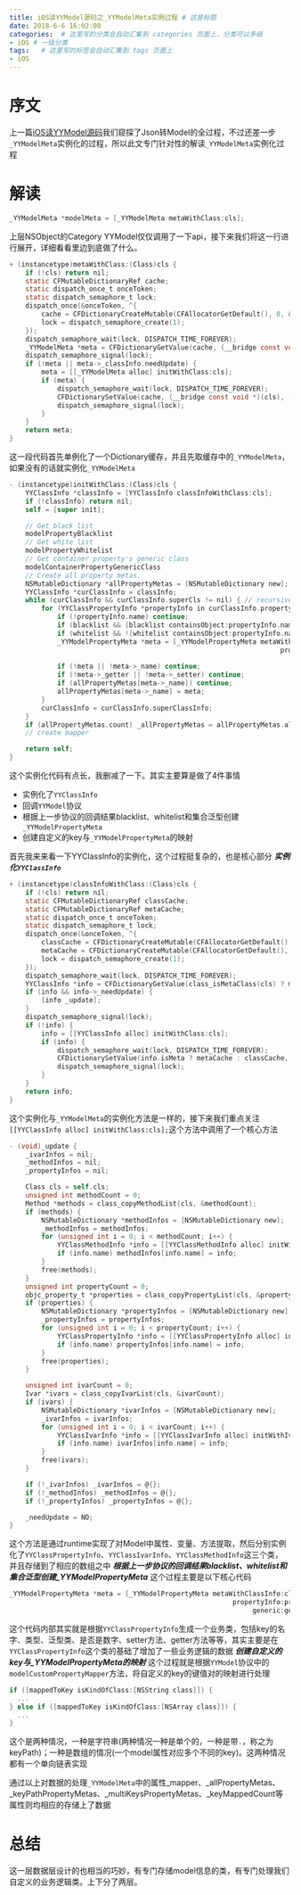 ```yaml
---
title: iOS读YYModel源码之_YYModelMeta实例过程 # 这是标题
date: 2018-6-6 16:02:00
categories:  # 这里写的分类会自动汇集到 categories 页面上，分类可以多级
- iOS # 一级分类
tags:   # 这里写的标签会自动汇集到 tags 页面上
- iOS
---
```

# 序文
上一篇[iOS读YYModel源码](http://flyoceanfish.top/2018/06/05/iOS%E8%AF%BBYYModel%E6%BA%90%E7%A0%81/)我们窥探了Json转Model的全过程，不过还差一步`_YYModelMeta`实例化的过程，所以此文专门针对性的解读`_YYModelMeta`实例化过程
# 解读

```Objective-C
_YYModelMeta *modelMeta = [_YYModelMeta metaWithClass:cls];
```

上层NSObject的Category YYModel仅仅调用了一下api，接下来我们将这一行进行展开，详细看看里边到底做了什么。
```Objective-C
+ (instancetype)metaWithClass:(Class)cls {
    if (!cls) return nil;
    static CFMutableDictionaryRef cache;
    static dispatch_once_t onceToken;
    static dispatch_semaphore_t lock;
    dispatch_once(&onceToken, ^{
        cache = CFDictionaryCreateMutable(CFAllocatorGetDefault(), 0, &kCFTypeDictionaryKeyCallBacks, &kCFTypeDictionaryValueCallBacks);
        lock = dispatch_semaphore_create(1);
    });
    dispatch_semaphore_wait(lock, DISPATCH_TIME_FOREVER);
    _YYModelMeta *meta = CFDictionaryGetValue(cache, (__bridge const void *)(cls));
    dispatch_semaphore_signal(lock);
    if (!meta || meta->_classInfo.needUpdate) {
        meta = [[_YYModelMeta alloc] initWithClass:cls];
        if (meta) {
            dispatch_semaphore_wait(lock, DISPATCH_TIME_FOREVER);
            CFDictionarySetValue(cache, (__bridge const void *)(cls), (__bridge const void *)(meta));
            dispatch_semaphore_signal(lock);
        }
    }
    return meta;
}
```
这一段代码首先单例化了一个Dictionary缓存，并且先取缓存中的`_YYModelMeta`，如果没有的话就实例化`_YYModelMeta`
```Objective-C
- (instancetype)initWithClass:(Class)cls {
    YYClassInfo *classInfo = [YYClassInfo classInfoWithClass:cls];
    if (!classInfo) return nil;
    self = [super init];

    // Get black list
    modelPropertyBlacklist
    // Get white list
    modelPropertyWhitelist
    // Get container property's generic class
    modelContainerPropertyGenericClass
    // Create all property metas.
    NSMutableDictionary *allPropertyMetas = [NSMutableDictionary new];
    YYClassInfo *curClassInfo = classInfo;
    while (curClassInfo && curClassInfo.superCls != nil) { // recursive parse super class, but ignore root class (NSObject/NSProxy)
        for (YYClassPropertyInfo *propertyInfo in curClassInfo.propertyInfos.allValues) {
            if (!propertyInfo.name) continue;
            if (blacklist && [blacklist containsObject:propertyInfo.name]) continue;
            if (whitelist && ![whitelist containsObject:propertyInfo.name]) continue;
            _YYModelPropertyMeta *meta = [_YYModelPropertyMeta metaWithClassInfo:classInfo
                                                                    propertyInfo:propertyInfo
                                                                         generic:genericMapper[propertyInfo.name]];
            if (!meta || !meta->_name) continue;
            if (!meta->_getter || !meta->_setter) continue;
            if (allPropertyMetas[meta->_name]) continue;
            allPropertyMetas[meta->_name] = meta;
        }
        curClassInfo = curClassInfo.superClassInfo;
    }
    if (allPropertyMetas.count) _allPropertyMetas = allPropertyMetas.allValues.copy;
    // create mapper

    return self;
}
```
这个实例化代码有点长，我删减了一下。其实主要算是做了4件事情
* 实例化了`YYClassInfo`
* 回调`YYModel`协议
* 根据上一步协议的回调结果blacklist、whitelist和集合泛型创建`_YYModelPropertyMeta`
* 创建自定义的key与`_YYModelPropertyMeta`的映射

首先我来来看一下YYClassInfo的实例化，这个过程挺复杂的，也是核心部分
***实例化`YYClassInfo`***
```Objective-C
+ (instancetype)classInfoWithClass:(Class)cls {
    if (!cls) return nil;
    static CFMutableDictionaryRef classCache;
    static CFMutableDictionaryRef metaCache;
    static dispatch_once_t onceToken;
    static dispatch_semaphore_t lock;
    dispatch_once(&onceToken, ^{
        classCache = CFDictionaryCreateMutable(CFAllocatorGetDefault(), 0, &kCFTypeDictionaryKeyCallBacks, &kCFTypeDictionaryValueCallBacks);
        metaCache = CFDictionaryCreateMutable(CFAllocatorGetDefault(), 0, &kCFTypeDictionaryKeyCallBacks, &kCFTypeDictionaryValueCallBacks);
        lock = dispatch_semaphore_create(1);
    });
    dispatch_semaphore_wait(lock, DISPATCH_TIME_FOREVER);
    YYClassInfo *info = CFDictionaryGetValue(class_isMetaClass(cls) ? metaCache : classCache, (__bridge const void *)(cls));
    if (info && info->_needUpdate) {
        [info _update];
    }
    dispatch_semaphore_signal(lock);
    if (!info) {
        info = [[YYClassInfo alloc] initWithClass:cls];
        if (info) {
            dispatch_semaphore_wait(lock, DISPATCH_TIME_FOREVER);
            CFDictionarySetValue(info.isMeta ? metaCache : classCache, (__bridge const void *)(cls), (__bridge const void *)(info));
            dispatch_semaphore_signal(lock);
        }
    }
    return info;
}
```
这个实例化与`_YYModelMeta`的实例化方法是一样的，接下来我们重点关注`[[YYClassInfo alloc] initWithClass:cls];`这个方法中调用了一个核心方法
```Objective-C
- (void)_update {
    _ivarInfos = nil;
    _methodInfos = nil;
    _propertyInfos = nil;

    Class cls = self.cls;
    unsigned int methodCount = 0;
    Method *methods = class_copyMethodList(cls, &methodCount);
    if (methods) {
        NSMutableDictionary *methodInfos = [NSMutableDictionary new];
        _methodInfos = methodInfos;
        for (unsigned int i = 0; i < methodCount; i++) {
            YYClassMethodInfo *info = [[YYClassMethodInfo alloc] initWithMethod:methods[i]];
            if (info.name) methodInfos[info.name] = info;
        }
        free(methods);
    }
    unsigned int propertyCount = 0;
    objc_property_t *properties = class_copyPropertyList(cls, &propertyCount);
    if (properties) {
        NSMutableDictionary *propertyInfos = [NSMutableDictionary new];
        _propertyInfos = propertyInfos;
        for (unsigned int i = 0; i < propertyCount; i++) {
            YYClassPropertyInfo *info = [[YYClassPropertyInfo alloc] initWithProperty:properties[i]];
            if (info.name) propertyInfos[info.name] = info;
        }
        free(properties);
    }

    unsigned int ivarCount = 0;
    Ivar *ivars = class_copyIvarList(cls, &ivarCount);
    if (ivars) {
        NSMutableDictionary *ivarInfos = [NSMutableDictionary new];
        _ivarInfos = ivarInfos;
        for (unsigned int i = 0; i < ivarCount; i++) {
            YYClassIvarInfo *info = [[YYClassIvarInfo alloc] initWithIvar:ivars[i]];
            if (info.name) ivarInfos[info.name] = info;
        }
        free(ivars);
    }

    if (!_ivarInfos) _ivarInfos = @{};
    if (!_methodInfos) _methodInfos = @{};
    if (!_propertyInfos) _propertyInfos = @{};

    _needUpdate = NO;
}
```
这个方法是通过runtime实现了对Model中属性、变量、方法提取，然后分别实例化了`YYClassPropertyInfo`、`YYClassIvarInfo`、`YYClassMethodInfo`这三个类，并且存储到了相应的数组之中
***根据上一步协议的回调结果blacklist、whitelist和集合泛型创建_YYModelPropertyMeta***
这个过程主要是以下核心代码
```Objective-C
_YYModelPropertyMeta *meta = [_YYModelPropertyMeta metaWithClassInfo:classInfo
                                                        propertyInfo:propertyInfo
                                                             generic:genericMapper[propertyInfo.name]];
```
这个代码内部其实就是根据`YYClassPropertyInfo`生成一个业务类，包括key的名字、类型、泛型类、是否是数字、setter方法、getter方法等等，其实主要是在`YYClassPropertyInfo`这个类的基础了增加了一些业务逻辑的数据
***创建自定义的key与_YYModelPropertyMeta的映射***
这个过程就是根据`YYModel`协议中的`modelCustomPropertyMapper`方法，将自定义的key的键值对的映射进行处理
```Objective-C
if ([mappedToKey isKindOfClass:[NSString class]]) {
  ...
} else if ([mappedToKey isKindOfClass:[NSArray class]]) {
  ...           
}
```
这个是两种情况，一种是字符串(两种情况一种是单个的，一种是带`.`，称之为keyPath)；一种是数组的情况(一个model属性对应多个不同的key)。这两种情况都有一个单向链表实现

通过以上对数据的处理`_YYModelMeta`中的属性_mapper、_allPropertyMetas、_keyPathPropertyMetas、_multiKeysPropertyMetas、_keyMappedCount等属性则均相应的存储上了数据
# 总结
这一层数据层设计的也相当的巧妙，有专门存储model信息的类，有专门处理我们自定义的业务逻辑类。上下分了两层。

